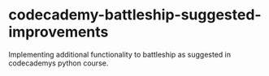 # codecademy-battleship-suggested-improvements
Implementing additional functionality to battleship as suggested in codecademys python course.
